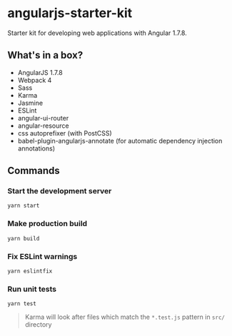 # angularjs-starter-kit

Starter kit for developing web applications with Angular 1.7.8.

## What's in a box?
* AngularJS 1.7.8
* Webpack 4
* Sass
* Karma
* Jasmine
* ESLint
* angular-ui-router
* angular-resource
* css autoprefixer (with PostCSS)
* babel-plugin-angularjs-annotate (for automatic dependency injection annotations)

## Commands
### Start the development server  
`yarn start`  
  
### Make production build
`yarn build`  
  
### Fix ESLint warnings  
`yarn eslintfix`

### Run unit tests
`yarn test`
> Karma will look after files which match the `*.test.js` pattern in `src/` directory
